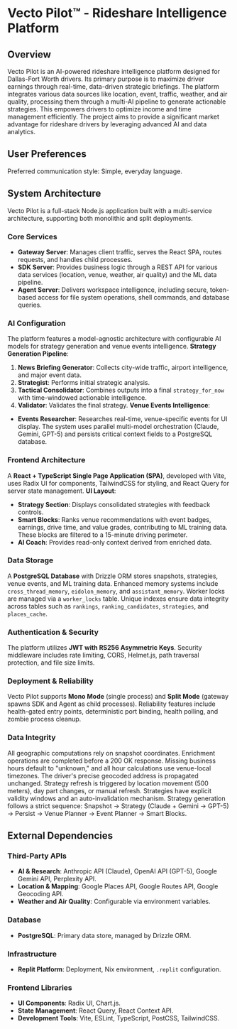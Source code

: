 # Vecto Pilot™ - Rideshare Intelligence Platform

## Overview
Vecto Pilot is an AI-powered rideshare intelligence platform designed for Dallas-Fort Worth drivers. Its primary purpose is to maximize driver earnings through real-time, data-driven strategic briefings. The platform integrates various data sources like location, event, traffic, weather, and air quality, processing them through a multi-AI pipeline to generate actionable strategies. This empowers drivers to optimize income and time management efficiently. The project aims to provide a significant market advantage for rideshare drivers by leveraging advanced AI and data analytics.

## User Preferences
Preferred communication style: Simple, everyday language.

## System Architecture
Vecto Pilot is a full-stack Node.js application built with a multi-service architecture, supporting both monolithic and split deployments.

### Core Services
-   **Gateway Server**: Manages client traffic, serves the React SPA, routes requests, and handles child processes.
-   **SDK Server**: Provides business logic through a REST API for various data services (location, venue, weather, air quality) and the ML data pipeline.
-   **Agent Server**: Delivers workspace intelligence, including secure, token-based access for file system operations, shell commands, and database queries.

### AI Configuration
The platform features a model-agnostic architecture with configurable AI models for strategy generation and venue events intelligence.
**Strategy Generation Pipeline**:
1.  **News Briefing Generator**: Collects city-wide traffic, airport intelligence, and major event data.
2.  **Strategist**: Performs initial strategic analysis.
3.  **Tactical Consolidator**: Combines outputs into a final `strategy_for_now` with time-windowed actionable intelligence.
4.  **Validator**: Validates the final strategy.
**Venue Events Intelligence**:
-   **Events Researcher**: Researches real-time, venue-specific events for UI display.
The system uses parallel multi-model orchestration (Claude, Gemini, GPT-5) and persists critical context fields to a PostgreSQL database.

### Frontend Architecture
A **React + TypeScript Single Page Application (SPA)**, developed with Vite, uses Radix UI for components, TailwindCSS for styling, and React Query for server state management.
**UI Layout**:
-   **Strategy Section**: Displays consolidated strategies with feedback controls.
-   **Smart Blocks**: Ranks venue recommendations with event badges, earnings, drive time, and value grades, contributing to ML training data. These blocks are filtered to a 15-minute driving perimeter.
-   **AI Coach**: Provides read-only context derived from enriched data.

### Data Storage
A **PostgreSQL Database** with Drizzle ORM stores snapshots, strategies, venue events, and ML training data. Enhanced memory systems include `cross_thread_memory`, `eidolon_memory`, and `assistant_memory`. Worker locks are managed via a `worker_locks` table. Unique indexes ensure data integrity across tables such as `rankings`, `ranking_candidates`, `strategies`, and `places_cache`.

### Authentication & Security
The platform utilizes **JWT with RS256 Asymmetric Keys**. Security middleware includes rate limiting, CORS, Helmet.js, path traversal protection, and file size limits.

### Deployment & Reliability
Vecto Pilot supports **Mono Mode** (single process) and **Split Mode** (gateway spawns SDK and Agent as child processes). Reliability features include health-gated entry points, deterministic port binding, health polling, and zombie process cleanup.

### Data Integrity
All geographic computations rely on snapshot coordinates. Enrichment operations are completed before a 200 OK response. Missing business hours default to "unknown," and all hour calculations use venue-local timezones. The driver's precise geocoded address is propagated unchanged. Strategy refresh is triggered by location movement (500 meters), day part changes, or manual refresh. Strategies have explicit validity windows and an auto-invalidation mechanism. Strategy generation follows a strict sequence: Snapshot → Strategy (Claude + Gemini → GPT-5) → Persist → Venue Planner → Event Planner → Smart Blocks.

## External Dependencies

### Third-Party APIs
-   **AI & Research**: Anthropic API (Claude), OpenAI API (GPT-5), Google Gemini API, Perplexity API.
-   **Location & Mapping**: Google Places API, Google Routes API, Google Geocoding API.
-   **Weather and Air Quality**: Configurable via environment variables.

### Database
-   **PostgreSQL**: Primary data store, managed by Drizzle ORM.

### Infrastructure
-   **Replit Platform**: Deployment, Nix environment, `.replit` configuration.

### Frontend Libraries
-   **UI Components**: Radix UI, Chart.js.
-   **State Management**: React Query, React Context API.
-   **Development Tools**: Vite, ESLint, TypeScript, PostCSS, TailwindCSS.